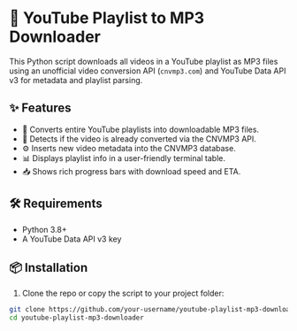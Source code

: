# 🎵 YouTube Playlist to MP3 Downloader

This Python script downloads all videos in a YouTube playlist as MP3 files using an unofficial video conversion API (`cnvmp3.com`) and YouTube Data API v3 for metadata and playlist parsing.

## ✨ Features

- 🎯 Converts entire YouTube playlists into downloadable MP3 files.
- 🧠 Detects if the video is already converted via the CNVMP3 API.
- ⚙️ Inserts new video metadata into the CNVMP3 database.
- 📊 Displays playlist info in a user-friendly terminal table.
- 📥 Shows rich progress bars with download speed and ETA.

## 🛠 Requirements

- Python 3.8+
- A YouTube Data API v3 key

## 📦 Installation

1. Clone the repo or copy the script to your project folder:

```bash
git clone https://github.com/your-username/youtube-playlist-mp3-downloader.git
cd youtube-playlist-mp3-downloader
